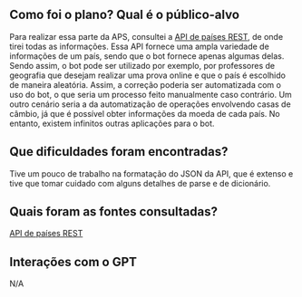## Como foi o plano? Qual é o público-alvo

Para realizar essa parte da APS, consultei a [API de países REST](https://restcountries.com/), de onde tirei todas as informações. Essa API fornece uma
ampla variedade de informações de um país, sendo que o bot fornece apenas algumas delas. Sendo assim, o bot pode ser utilizado por exemplo, por 
professores de geografia que desejam realizar uma prova online e que o país é escolhido de maneira aleatória. Assim, a correção poderia ser automatizada
com o uso do bot, o que seria um processo feito manualmente caso contrário. Um outro cenário seria a da automatização de operações envolvendo casas de câmbio,
já que é possível obter informações da moeda de cada país. No entanto, existem infinitos outras aplicações para o bot.

## Que dificuldades foram encontradas?

Tive um pouco de trabalho na formatação do JSON da API, que é extenso e tive que tomar cuidado com alguns detalhes de parse e de dicionário.

## Quais foram as fontes consultadas?

[API de países REST](https://restcountries.com/)

## Interações com o GPT

N/A
